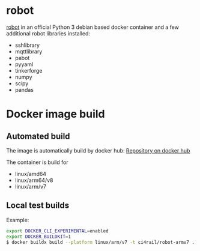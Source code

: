 # robot

[robot](http://robotframework.org/) in an official Python 3 debian based docker container and a few additional robot libraries installed:
- sshlibrary
- mqttlibrary
- pabot
- pyyaml
- tinkerforge
- numpy
- scipy
- pandas

# Docker image build
## Automated build

The image is automatically build by docker hub: [Repository on docker hub](https://hub.docker.com/repository/docker/ci4rail/robot)

The container is build for 
- linux/amd64
- linux/arm64/v8
- linux/arm/v7
    
## Local test builds
Example:
```bash
export DOCKER_CLI_EXPERIMENTAL=enabled
export DOCKER_BUILDKIT=1
$ docker buildx build --platform linux/arm/v7 -t ci4rail/robot-armv7 .
```
